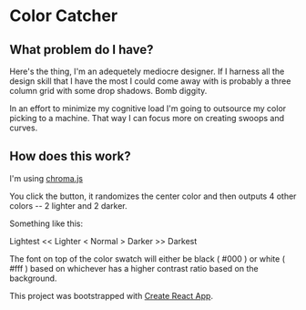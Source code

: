 # Color Catcher

## What problem do I have?
Here's the thing, I'm an adequetely mediocre designer. If I harness all the design skill that I have the most I could come away with is probably a three column grid with some drop shadows. Bomb diggity.

In an effort to minimize my cognitive load I'm going to outsource my color picking to a machine. That way I can focus more on creating swoops and curves.

## How does this work?

I'm using [chroma.js](https://github.com/gka/chroma.js/ )

You click the button, it randomizes the center color and then outputs 4 other colors -- 2 lighter and 2 darker.

Something like this:

Lightest << Lighter < Normal > Darker >> Darkest

The font on top of the color swatch will either be black ( #000 ) or white ( #fff ) based on whichever has a higher contrast ratio based on the background.

This project was bootstrapped with [Create React App](https://github.com/facebookincubator/create-react-app).
